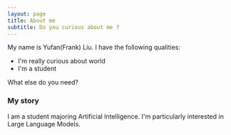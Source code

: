 ```yaml
---
layout: page
title: About me
subtitle: Do you curious about me ?
---
```


My name is Yufan(Frank) Liu. I have the following qualities:

- I'm really curious about world
- I'm a student

What else do you need?

### My story
I am a student majoring Artificial Intelligence. I'm particularly interested in Large Language Models.
